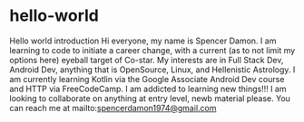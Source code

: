 # hello-world
Hello world introduction
Hi everyone, my name is Spencer Damon. 
I am learning to code to initiate a career change, with a current (as to not limit my options here) eyeball target of Co-star.
My interests are in Full Stack Dev, Android Dev, anything that is OpenSource, Linux, and Hellenistic Astrology.
I am currently learning Kotlin via the Google Associate Android Dev course and HTTP via FreeCodeCamp. I am addicted to learning new things!!!
I am looking to collaborate on anything at entry level, newb material please. 
You can reach me at mailto:spencerdamon1974@gmail.com
